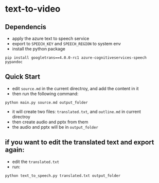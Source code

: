 # text-to-video

## Dependencis

- apply the azure text to speech service
- export to `SPEECH_KEY` and `SPEECH_REGION` to system env
- install the python package
```shell
pip install googletrans==4.0.0-rc1 azure-cognitiveservices-speech pypandoc
```

## Quick Start

- edit `source.md` in the current directroy, and add the content in it
- then run the following command:
```shell
python main.py source.md output_folder
```
- it will create two files: `translated.txt`, and `outline.md` in current directroy
- then create audio and pptx from them
- the audio and pptx will be in `output_folder`

## if you want to edit the translated text and export again:

- edit the `translated.txt`
- run:
```shell
python text_to_speech.py translated.txt output_folder
```
